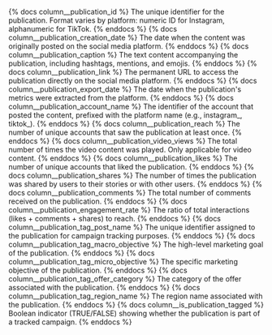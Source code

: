 {% docs column__publication_id %} The unique identifier for the publication. Format varies by platform: numeric ID for Instagram, alphanumeric for TikTok. {% enddocs %}
{% docs column__publication_creation_date %} The date when the content was originally posted on the social media platform. {% enddocs %}
{% docs column__publication_caption %} The text content accompanying the publication, including hashtags, mentions, and emojis. {% enddocs %}
{% docs column__publication_link %} The permanent URL to access the publication directly on the social media platform. {% enddocs %}
{% docs column__publication_export_date %} The date when the publication's metrics were extracted from the platform. {% enddocs %}
{% docs column__publication_account_name %} The identifier of the account that posted the content, prefixed with the platform name (e.g., instagram_, tiktok_). {% enddocs %}
{% docs column__publication_reach %} The number of unique accounts that saw the publication at least once. {% enddocs %}
{% docs column__publication_video_views %} The total number of times the video content was played. Only applicable for video content. {% enddocs %}
{% docs column__publication_likes %} The number of unique accounts that liked the publication. {% enddocs %}
{% docs column__publication_shares %} The number of times the publication was shared by users to their stories or with other users. {% enddocs %}
{% docs column__publication_comments %} The total number of comments received on the publication. {% enddocs %}
{% docs column__publication_engagement_rate %} The ratio of total interactions (likes + comments + shares) to reach. {% enddocs %}
{% docs column__publication_tag_post_name %} The unique identifier assigned to the publication for campaign tracking purposes. {% enddocs %}
{% docs column__publication_tag_macro_objective %} The high-level marketing goal of the publication. {% enddocs %}
{% docs column__publication_tag_micro_objective %} The specific marketing objective of the publication. {% enddocs %}
{% docs column__publication_tag_offer_category %} The category of the offer associated with the publication. {% enddocs %}
{% docs column__publication_tag_region_name %} The region name associated with the publication. {% enddocs %}
{% docs column__is_publication_tagged %} Boolean indicator (TRUE/FALSE) showing whether the publication is part of a tracked campaign. {% enddocs %}
